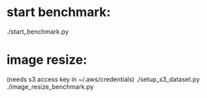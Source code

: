 # start benchmark:
./start_benchmark.py

# image resize:
(needs s3 access key in ~/.aws/credentials)
./setup_s3_dataset.py
./image_resize_benchmark.py